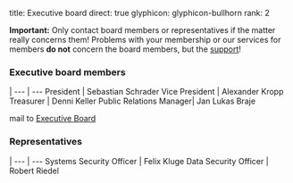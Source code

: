 title: Executive board
direct: true
glyphicon: glyphicon-bullhorn
rank: 2


__Important:__ Only contact board members or representatives if the matter really concerns them! Problems with your membership or our services for members __do not__ concern the board members, but the [support](../../contact)!

### Executive board members
 |
--- | ---
President		| Sebastian Schrader
Vice President		| Alexander Kropp
Treasurer		| Denni Keller
Public Relations Manager| Jan Lukas Braje

mail to [Executive Board](mailto:vorstand@agdsn.de)

### Representatives
 |
--- | ---
Systems Security Officer	| Felix Kluge
Data Security Officer		| Robert Riedel
